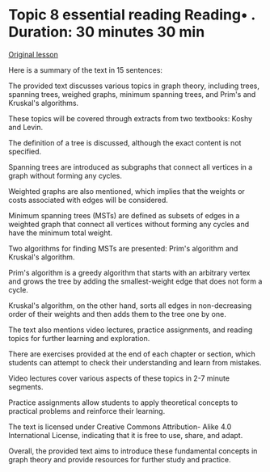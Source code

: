 # Topic 8 essential reading Reading• . Duration: 30 minutes 30 min

[Original lesson](https://www.coursera.org/learn/uol-discrete-mathematics/supplement/OYVA0/topic-8-essential-reading)

Here is a summary of the text in 15 sentences:

The provided text discusses various topics in graph theory, including trees, spanning trees, weighed graphs, minimum spanning trees, and Prim's and Kruskal's algorithms.

These topics will be covered through extracts from two textbooks: Koshy and Levin.

The definition of a tree is discussed, although the exact content is not specified.

Spanning trees are introduced as subgraphs that connect all vertices in a graph without forming any cycles.

Weighted graphs are also mentioned, which implies that the weights or costs associated with edges will be considered.

Minimum spanning trees (MSTs) are defined as subsets of edges in a weighted graph that connect all vertices without forming any cycles and have the minimum total weight.

Two algorithms for finding MSTs are presented: Prim's algorithm and Kruskal's algorithm.

Prim's algorithm is a greedy algorithm that starts with an arbitrary vertex and grows the tree by adding the smallest-weight edge that does not form a cycle.

Kruskal's algorithm, on the other hand, sorts all edges in non-decreasing order of their weights and then adds them to the tree one by one.

The text also mentions video lectures, practice assignments, and reading topics for further learning and exploration.

There are exercises provided at the end of each chapter or section, which students can attempt to check their understanding and learn from mistakes.

Video lectures cover various aspects of these topics in 2-7 minute segments.

Practice assignments allow students to apply theoretical concepts to practical problems and reinforce their learning.

The text is licensed under Creative Commons Attribution- Alike 4.0 International License, indicating that it is free to use, share, and adapt.

Overall, the provided text aims to introduce these fundamental concepts in graph theory and provide resources for further study and practice.

